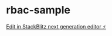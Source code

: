 # rbac-sample

[Edit in StackBlitz next generation editor ⚡️](https://stackblitz.com/~/github.com/npmirajkar/rbac-sample)